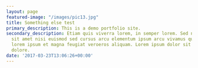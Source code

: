 ```yaml
---
layout: page
featured-image: "/images/pic13.jpg"
title: Something else test
primary_description: This is a demo portfolio site.
secondary_description: Etiam quis viverra lorem, in semper lorem. Sed nisl arcu euismod
  sit amet nisi euismod sed cursus arcu elementum ipsum arcu vivamus quis venenatis
  lorem ipsum et magna feugiat veroeros aliquam. Lorem ipsum dolor sit amet nullam
  dolore.
date: '2017-03-23T13:06:26+00:00'
---
```

